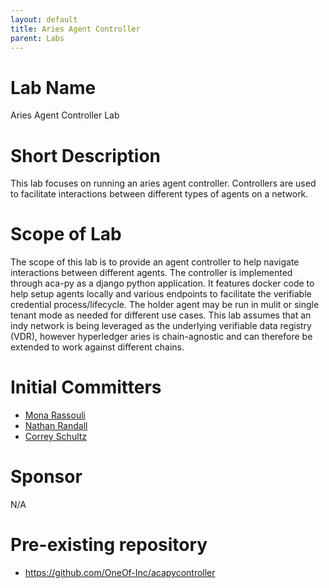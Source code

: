 ```yaml
---
layout: default
title: Aries Agent Controller
parent: Labs
---
```

# Lab Name
Aries Agent Controller Lab

# Short Description
This lab focuses on running an aries agent controller. Controllers are used to facilitate interactions between different types of agents on a network.

# Scope of Lab
The scope of this lab is to provide an agent controller to help navigate interactions between different agents. The controller is implemented through aca-py as a django python application. It features docker code to help setup agents locally and various endpoints to facilitate the verifiable credential process/lifecycle. The holder agent may be run in mulit or single tenant mode as needed for different use cases. This lab assumes that an indy network is being leveraged as the underlying verifiable data registry (VDR), however hyperledger aries is chain-agnostic and can therefore be extended to work against different chains. 


# Initial Committers
- [Mona Rassouli](https://github.com/monar24)
- [Nathan Randall](https://github.com/data-douser)
- [Correy Schultz](https://github.com/CorreyS)

# Sponsor
N/A

# Pre-existing repository
- https://github.com/OneOf-Inc/acapycontroller

